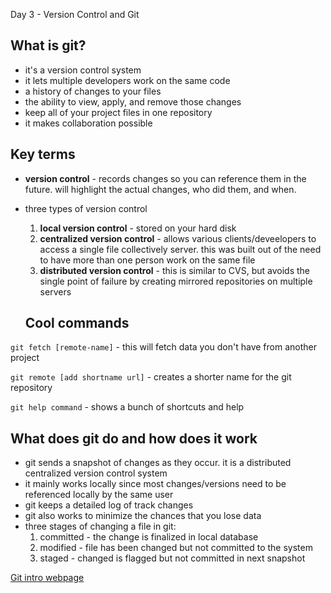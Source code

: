 Day 3 - Version Control and Git

## What is git?
- it's a version control system
- it lets multiple developers work on the same code
- a history of changes to your files
- the ability to view, apply, and remove those changes
- keep all of your project files in one repository
- it makes collaboration possible

## Key terms
- **version control** - records changes so you can reference them in the future. will highlight the actual changes, who did them, and when.
- three types of version control
  1. **local version control** - stored on your hard disk
  1. **centralized version control** - allows various clients/deveelopers to access a single file collectively server. this was built out of the need to have more than one person work on the same file
  1. **distributed version control** - this is similar to CVS, but avoids the single point of failure by creating mirrored repositories on multiple servers
  
  ## Cool commands
 
 ```git fetch [remote-name]``` - this will fetch data you don't have from another project
 
 ```git remote [add shortname url]``` - creates a shorter name for the git repository
 
 ```git help command``` - shows a bunch of shortcuts and help
 
 
  
  
## What does git do and how does it work
- git sends a snapshot of changes as they occur. it is a distributed centralized version control system
- it mainly works locally since most changes/versions need to be referenced locally by the same user
- git keeps a detailed log of track changes
- git also works to minimize the chances that you lose data
- three stages of changing a file in git:
  1. committed - the change is finalized in local database
  1. modified - file has been changed but not committed to the system
  1. staged - changed is flagged but not committed in next snapshot
  




[Git intro webpage](https://www.udemy.com/blog/git-tutorial-a-comprehensive-guide/)
